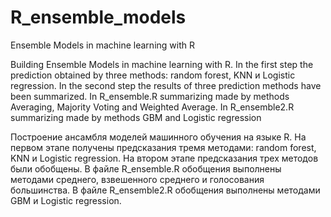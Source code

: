 # R_ensemble_models
Ensemble Models in machine learning with  R

Building Ensemble Models in machine learning with  R.
In the first step the prediction obtained by three methods: random forest, KNN и Logistic regression.
In the second step the results of three prediction methods have been summarized.
In R_ensemble.R summarizing made by methods Averaging, Majority Voting and Weighted Average.
In R_ensemble2.R summarizing made by methods GBM and  Logistic regression

Построение ансамбля моделей машинного обучения на языке R.
На первом этапе получены предсказания тремя методами: random forest, KNN и Logistic regression.
На втором этапе предсказания трех методов были обобщены.
В файле R_ensemble.R обобщения выполнены методами среднего, взвешенного среднего и голосования большинства.
В файле R_ensemble2.R обобщения выполнены методами GBM и  Logistic regression.
